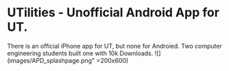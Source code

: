 # UTilities - Unofficial Android App for UT.  
There is an official iPhone app for UT, but none for Androied.  Two computer engineering students built one with 10k Downloads.
![](images/APD_splashpage.png" =200x600)
